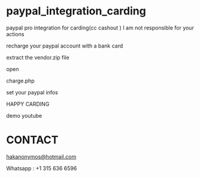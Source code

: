 # paypal_integration_carding
paypal pro integration for carding(cc cashout ) I am not responsible for your actions

recharge your paypal account with a bank card


extract the vendor.zip file

open 

charge.php

set your paypal infos


HAPPY CARDING

demo youtube



# CONTACT

hakanonymos@hotmail.com

Whatsapp : +1 315 636 6596
